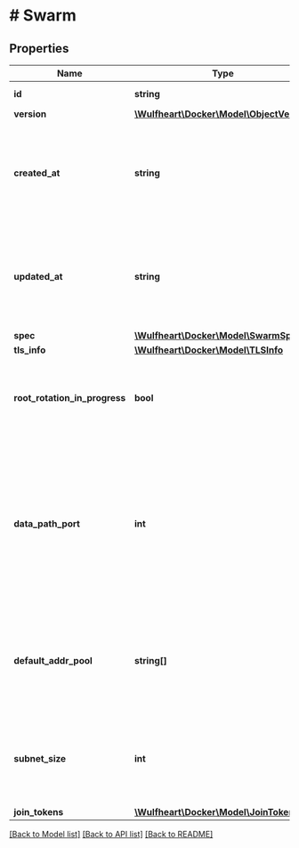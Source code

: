 # # Swarm

## Properties

Name | Type | Description | Notes
------------ | ------------- | ------------- | -------------
**id** | **string** | The ID of the swarm. | [optional]
**version** | [**\Wulfheart\Docker\Model\ObjectVersion**](ObjectVersion.md) |  | [optional]
**created_at** | **string** | Date and time at which the swarm was initialised in [RFC 3339](https://www.ietf.org/rfc/rfc3339.txt) format with nano-seconds. | [optional]
**updated_at** | **string** | Date and time at which the swarm was last updated in [RFC 3339](https://www.ietf.org/rfc/rfc3339.txt) format with nano-seconds. | [optional]
**spec** | [**\Wulfheart\Docker\Model\SwarmSpec**](SwarmSpec.md) |  | [optional]
**tls_info** | [**\Wulfheart\Docker\Model\TLSInfo**](TLSInfo.md) |  | [optional]
**root_rotation_in_progress** | **bool** | Whether there is currently a root CA rotation in progress for the swarm | [optional]
**data_path_port** | **int** | DataPathPort specifies the data path port number for data traffic. Acceptable port range is 1024 to 49151. If no port is set or is set to 0, the default port (4789) is used. | [optional]
**default_addr_pool** | **string[]** | Default Address Pool specifies default subnet pools for global scope networks. | [optional]
**subnet_size** | **int** | SubnetSize specifies the subnet size of the networks created from the default subnet pool. | [optional]
**join_tokens** | [**\Wulfheart\Docker\Model\JoinTokens**](JoinTokens.md) |  | [optional]

[[Back to Model list]](../../README.md#models) [[Back to API list]](../../README.md#endpoints) [[Back to README]](../../README.md)
